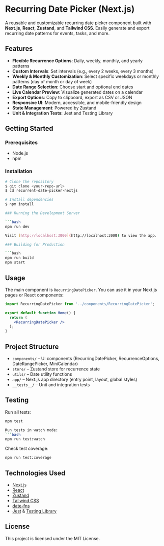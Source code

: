 # Recurring Date Picker (Next.js)

A reusable and customizable recurring date picker component built with **Next.js**, **React**, **Zustand**, and **Tailwind CSS**. Easily generate and export recurring date patterns for events, tasks, and more.

## Features

- **Flexible Recurrence Options**: Daily, weekly, monthly, and yearly patterns
- **Custom Intervals**: Set intervals (e.g., every 2 weeks, every 3 months)
- **Weekly & Monthly Customization**: Select specific weekdays or monthly patterns (day of month or day of week)
- **Date Range Selection**: Choose start and optional end dates
- **Live Calendar Preview**: Visualize generated dates on a calendar
- **Export Options**: Copy to clipboard, export as CSV or JSON
- **Responsive UI**: Modern, accessible, and mobile-friendly design
- **State Management**: Powered by Zustand
- **Unit & Integration Tests**: Jest and Testing Library

## Getting Started

### Prerequisites
- Node.js
- npm

### Installation

```bash
# Clone the repository
$ git clone <your-repo-url>
$ cd recurrent-date-picker-nextjs

# Install dependencies
$ npm install

### Running the Development Server

```bash
npm run dev

Visit [http://localhost:3000](http://localhost:3000) to view the app.

### Building for Production

```bash
npm run build
npm start
```

## Usage

The main component is `RecurringDatePicker`. You can use it in your Next.js pages or React components:

```jsx
import RecurringDatePicker from '../components/RecurringDatePicker';

export default function Home() {
  return (
    <RecurringDatePicker />
  );
}
```

## Project Structure

- `components/` – UI components (RecurringDatePicker, RecurrenceOptions, DateRangePicker, MiniCalendar)
- `store/` – Zustand store for recurrence state
- `utils/` – Date utility functions
- `app/` – Next.js app directory (entry point, layout, global styles)
- `__tests__/` – Unit and integration tests

## Testing

Run all tests:
```bash
npm test

Run tests in watch mode:
```bash
npm run test:watch
```

Check test coverage:
```bash
npm run test:coverage
```

## Technologies Used
- [Next.js](https://nextjs.org/)
- [React](https://react.dev/)
- [Zustand](https://zustand-demo.pmnd.rs/)
- [Tailwind CSS](https://tailwindcss.com/)
- [date-fns](https://date-fns.org/)
- [Jest](https://jestjs.io/) & [Testing Library](https://testing-library.com/)

## License

This project is licensed under the MIT License. 
